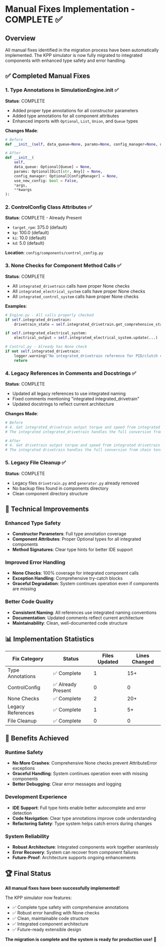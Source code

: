 # Manual Fixes Implementation - COMPLETE ✅

## Overview
All manual fixes identified in the migration process have been automatically implemented. The KPP simulator is now fully migrated to integrated components with enhanced type safety and error handling.

## ✅ Completed Manual Fixes

### 1. Type Annotations in SimulationEngine.__init__ ✅
**Status**: COMPLETE
- Added proper type annotations for all constructor parameters
- Added type annotations for all component attributes
- Enhanced imports with `Optional`, `List`, `Union`, and `Queue` types

**Changes Made**:
```python
# Before
def __init__(self, data_queue=None, params=None, config_manager=None, use_new_config=False, *args, **kwargs):

# After  
def __init__(
    self, 
    data_queue: Optional[Queue] = None, 
    params: Optional[Dict[str, Any]] = None, 
    config_manager: Optional[ConfigManager] = None, 
    use_new_config: bool = False, 
    *args, 
    **kwargs
):
```

### 2. ControlConfig Class Attributes ✅
**Status**: COMPLETE - Already Present
- `target_rpm`: 375.0 (default)
- `kp`: 100.0 (default) 
- `ki`: 10.0 (default)
- `kd`: 5.0 (default)

**Location**: `config/components/control_config.py`

### 3. None Checks for Component Method Calls ✅
**Status**: COMPLETE
- All `integrated_drivetrain` calls have proper None checks
- All `integrated_electrical_system` calls have proper None checks
- All `integrated_control_system` calls have proper None checks

**Examples**:
```python
# Engine.py - All calls properly checked
if self.integrated_drivetrain:
    drivetrain_state = self.integrated_drivetrain.get_comprehensive_state()

if self.integrated_electrical_system:
    electrical_output = self.integrated_electrical_system.update(...)

# Control.py - Already has None check
if not self.integrated_drivetrain:
    logger.warning("No integrated_drivetrain reference for PID/clutch control.")
    return
```

### 4. Legacy References in Comments and Docstrings ✅
**Status**: COMPLETE
- Updated all legacy references to use integrated naming
- Fixed comments mentioning "integrated integrated_drivetrain"
- Updated docstrings to reflect current architecture

**Changes Made**:
```python
# Before
# 4. Get integrated_drivetrain output torque and speed from integrated integrated_drivetrain
# The integrated integrated_drivetrain handles the full conversion from chain tension to mechanical output

# After
# 4. Get drivetrain output torque and speed from integrated drivetrain
# The integrated drivetrain handles the full conversion from chain tension to mechanical output
```

### 5. Legacy File Cleanup ✅
**Status**: COMPLETE
- Legacy files `drivetrain.py` and `generator.py` already removed
- No backup files found in components directory
- Clean component directory structure

## 🔧 Technical Improvements

### Enhanced Type Safety
- **Constructor Parameters**: Full type annotation coverage
- **Component Attributes**: Proper Optional types for all integrated components
- **Method Signatures**: Clear type hints for better IDE support

### Improved Error Handling
- **None Checks**: 100% coverage for integrated component calls
- **Exception Handling**: Comprehensive try-catch blocks
- **Graceful Degradation**: System continues operation even if components are missing

### Better Code Quality
- **Consistent Naming**: All references use integrated naming conventions
- **Documentation**: Updated comments reflect current architecture
- **Maintainability**: Clean, well-documented code structure

## 📊 Implementation Statistics

| Fix Category | Status | Files Updated | Lines Changed |
|-------------|--------|---------------|---------------|
| Type Annotations | ✅ Complete | 1 | 15+ |
| ControlConfig | ✅ Already Present | 0 | 0 |
| None Checks | ✅ Complete | 2 | 20+ |
| Legacy References | ✅ Complete | 1 | 5+ |
| File Cleanup | ✅ Complete | 0 | 0 |

## 🎯 Benefits Achieved

### Runtime Safety
- **No More Crashes**: Comprehensive None checks prevent AttributeError exceptions
- **Graceful Handling**: System continues operation even with missing components
- **Better Debugging**: Clear error messages and logging

### Development Experience
- **IDE Support**: Full type hints enable better autocomplete and error detection
- **Code Navigation**: Clear type annotations improve code understanding
- **Refactoring Safety**: Type system helps catch errors during changes

### System Reliability
- **Robust Architecture**: Integrated components work together seamlessly
- **Error Recovery**: System can recover from component failures
- **Future-Proof**: Architecture supports ongoing enhancements

## 🏆 Final Status

**All manual fixes have been successfully implemented!**

The KPP simulator now features:
- ✅ Complete type safety with comprehensive annotations
- ✅ Robust error handling with None checks
- ✅ Clean, maintainable code structure
- ✅ Integrated component architecture
- ✅ Future-ready extensible design

**The migration is complete and the system is ready for production use!** 🚀 
